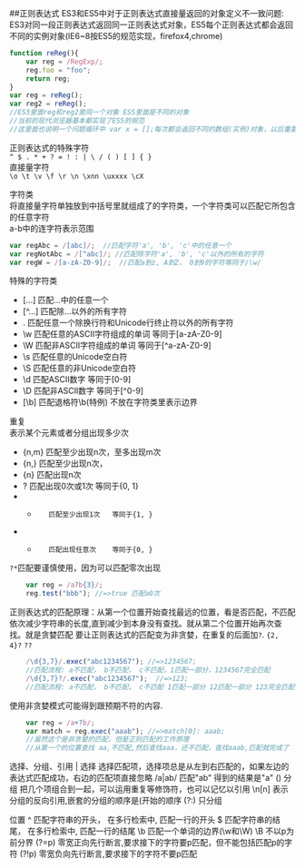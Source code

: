 ##正则表达式
ES3和ES5中对于正则表达式直接量返回的对象定义不一致问题:   
ES3对同一段正则表达式返回同一正则表达式对象，ES5每个正则表达式都会返回不同的实例对象(IE6~8按ES5的规范实现，firefox4,chrome)
```javascript
function reReg(){
	var reg = /RegExp/;
	reg.foo = "foo";
	return reg;
}
var reg = reReg();
var reg2 = reReg();
//ES3里面reg和reg2是同一个对象 ES5里面是不同的对象
//当前的现代浏览器基本都实现了ES5的规范
//这里面也说明一个问题循环中 var x = [];每次都会返回不同的数组(实例)对象，以后重置数组要用 x.length = 0;
```
     
正则表达式的特殊字符   
<code>^ $ . * + ? = ! : | \ / ( ) [ ] { }</code>   
直接量字符   
<code>\o \t \v \f \r \n \xnn \uxxxx \cX </code>   
    
    
字符类  
将直接量字符单独放到中括号里就组成了的字符类，一个字符类可以匹配它所包含的任意字符   
a-b中的连字符表示范围
```javascript
var regAbc = /[abc]/;  //匹配字符'a', 'b', 'c'中的任意一个
var regNotAbc = /[^abc]/; //匹配除字符'a', 'b', 'c'以外的所有的字符
var regW = /[a-zA-Z0-9]/;  //匹配a到z, A到Z， 0到9的字符等同于/\w/
```
特殊的字符类  
*  [...]  匹配...中的任意一个
*  [^...] 匹配除...以外的所有字符
*  .      匹配任意一个除换行符和Unicode行终止符以外的所有字符
*  \w     匹配任意的ASCII字符组成的单词  等同于[a-zA-Z0-9]
*  \W     匹配非ASCII字符组成的单词      等同于[^a-zA-Z0-9]
*  \s     匹配任意的Unicode空白符    
*  \S     匹配任意的非Unicode空白符
*  \d     匹配ASCII数字                 等同于[0-9]
*  \D     匹配非ASCII数字               等同于[^0-9]
*  [\b]   匹配退格符\b(特例)                 不放在字符类里表示边界
   
  
重复   
表示某个元素或者分组出现多少次  
*  {n,m}   匹配至少出现n次，至多出现m次
*  {n,}    匹配至少出现n次，
*  {n}      匹配出现n次
*  ?        匹配出现0次或1次  等同于{0, 1}
*  +        匹配至少出现1次   等同于{1, }
*  *        匹配出现任意次    等同于{0, }  
<code>?*</code>匹配要谨慎使用，因为可以匹配零次出现
```javascript
	var reg = /a?b{3}/;
	reg.test("bbb"); //=>true 匹配a0次
```
正则表达式的匹配原理：从第一个位置开始查找最远的位置，看是否匹配，不匹配依次减少字符串的长度,直到减少到本身没有查找。就从第二个位置开始再次查找。就是贪婪匹配
要让正则表达式的匹配变为非贪婪，在重复的后面加<code>?</code>.  <code>{2, 4}?</code> <code>??</code>  
```javascript
	/\d{3,7}/.exec("abc1234567"); //=>1234567;
	//匹配流程: a不匹配， b不匹配， c不匹配，1匹配一部分，1234567完全匹配 
	/\d{3,7}?/.exec("abc1234567");  //=>123;
	//匹配流程: a不匹配， b不匹配， c不匹配 1匹配一部分 12匹配一部分 123完全匹配
```
使用非贪婪模式可能得到跟预期不符的内容.
```javascript
	var reg = /a+?b/;
	var match = reg.exec("aaab"); //=>match[0]: aaab;
	//虽然这个是非贪婪的匹配，但是正则匹配的工作原理
	//从第一个的位置查找 aa,不匹配,然后查找aaa，还不匹配，查找aaab,匹配就完成了
```
  
   
选择、分组、引用
|  选择  选择匹配项，选择项总是从左到右匹配的，如果左边的表达式匹配成功，右边的匹配项直接忽略   /a|ab/ 匹配"ab" 得到的结果是"a"
() 分组  把几个项组合到一起，可以运用重复等修饰符，也可以记忆以引用
\n[n] 表示分组的反向引用,嵌套的分组的顺序是(开始的顺序
(?:) 只分组
   
   
位置
^  匹配字符串的开头， 在多行检索中, 匹配一行的开头
$  匹配字符串的结尾， 在多行检索中, 匹配一行的结尾
\b  匹配一个单词的边界(\w和\W)
\B   不以p为前分界
(?=p) 零宽正向先行断言,要求接下的字符要p匹配，但不能包括匹配p的字符
(?!p) 零宽负向先行断言,要求接下的字符不要p匹配


   
    



